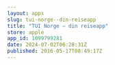 ```yaml
---
layout: apps
slug: tui-norge--din-reiseapp
title: "TUI Norge – din reiseapp"
store: apple
app_id: 1099799281
date: 2024-07-02T06:28:31Z
published: 2016-05-17T08:49:17Z
---
```


